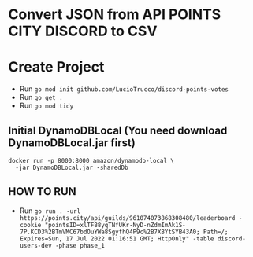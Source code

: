 # Convert JSON from API POINTS CITY DISCORD to CSV

# Create Project
- Run `go mod init github.com/LucioTrucco/discord-points-votes`
- Run `go get .`
- Run `go mod tidy`

## Initial DynamoDBLocal (You need download DynamoDBLocal.jar first)
```shell
docker run -p 8000:8000 amazon/dynamodb-local \
  -jar DynamoDBLocal.jar -sharedDb
```

## HOW TO RUN
- Run `go run . -url https://points.city/api/guilds/961074073868308480/leaderboard -cookie "pointsID=xlTF88yqTNfUKr-NyD-nZdmImAk1S-7P.KCD3%2BTmVMC67bdOuYWa8SgyfhQ4P9c%2B7X8YtSYB43A0; Path=/; Expires=Sun, 17 Jul 2022 01:16:51 GMT; HttpOnly" -table discord-users-dev -phase phase_1`